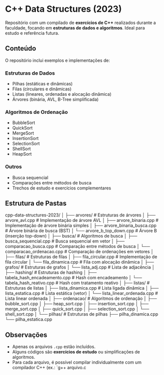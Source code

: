 # C++ Data Structures (2023)

Repositório com um compilado de **exercícios de C++** realizados durante a faculdade, focando em **estruturas de dados e algoritmos**. Ideal para estudo e referência futura.

## Conteúdo

O repositório inclui exemplos e implementações de:

### Estruturas de Dados
- Pilhas (estáticas e dinâmicas)  
- Filas (circulares e dinâmicas)  
- Listas (lineares, ordenadas e alocação dinâmica)  
- Árvores (binária, AVL, B-Tree simplificada)  

### Algoritmos de Ordenação
- BubbleSort  
- QuickSort  
- MergeSort  
- InsertionSort  
- SelectionSort  
- ShellSort  
- HeapSort  

### Outros
- Busca sequencial  
- Comparações entre métodos de busca  
- Trechos de estudo e exercícios complementares  

## Estrutura de Pastas

cpp-data-structures-2023/
│
├── arvores/                  # Estruturas de árvores
│   ├── arvore_avl.cpp        # Implementação de árvore AVL
│   ├── arvore_binaria.cpp    # Implementação de árvore binária simples
│   ├── arvore_binaria_busca.cpp # Árvore binária de busca (BST)
│   └── arvore_b_top_down.cpp # Árvore B (inserção top-down)
│
├── busca/                    # Algoritmos de busca
│   ├── busca_sequencial.cpp      # Busca sequencial em vetor
│   ├── comparacao_busca.cpp      # Comparação entre métodos de busca
│   └── comparacao_ordenacao.cpp  # Comparação de ordenações em vetores
│
├── filas/                    # Estruturas de filas
│   ├── fila_circular.cpp        # Implementação de fila circular
│   └── fila_dinamica.cpp        # Fila com alocação dinâmica
│
├── grafos/                   # Estruturas de grafos
│   └── lista_adj.cpp            # Lista de adjacência
│
├── hashing/                  # Estruturas de hashing
│   ├── tabela_hash_encadeamento.cpp  # Hash com encadeamento
│   └── tabela_hash_reativo.cpp       # Hash com tratamento reativo
│
├── listas/                   # Estruturas de listas
│   ├── lista_dinamica.cpp          # Lista ligada dinâmica
│   ├── lista_estatica.cpp          # Lista estática (vetor)
│   └── lista_linear_ordenada.cpp   # Lista linear ordenada
│
├── ordenacao/                # Algoritmos de ordenação
│   ├── bubble_sort.cpp
│   ├── heap_sort.cpp
│   ├── insertion_sort.cpp
│   ├── merge_sort.cpp
│   ├── quick_sort.cpp
│   ├── selection_sort.cpp
│   └── shell_sort.cpp
│
└── pilhas/                   # Estruturas de pilhas
    ├── pilha_dinamica.cpp
    └── pilha_estatica.cpp

## Observações
- Apenas os arquivos `.cpp` estão incluídos.  
- Alguns códigos são **exercícios de estudo** ou simplificações de algoritmos.  
- Para cada arquivo, é possível compilar individualmente com um compilador C++ (ex.: `g++ arquivo.c

